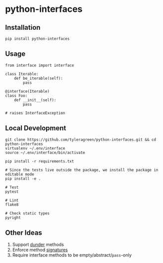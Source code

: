 # python-interfaces
## Installation
```
pip install python-interfaces
```
## Usage
```
from interface import interface

class Iterable:
    def be_iterable(self):
        pass

@interface(Iterable)
class Foo:
    def __init__(self):
        pass

# raises InterfaceException
```
## Local Development
```
git clone https://github.com/tyleragreen/python-interfaces.git && cd python-interfaces
virtualenv ~/.env/interface
source ~/.env/interface/bin/activate

pip install -r requirements.txt

# Since the tests live outside the package, we install the package in editable mode
pip install -e .

# Test
pytest

# Lint
flake8

# Check static types
pyright
```
## Other Ideas
1. Support [dunder](https://dbader.org/blog/meaning-of-underscores-in-python) methods
1. Enforce method [signatures](https://docs.python.org/3.6/library/inspect.html#inspect.signature)
1. Require interface methods to be empty/abstract/`pass`-only
